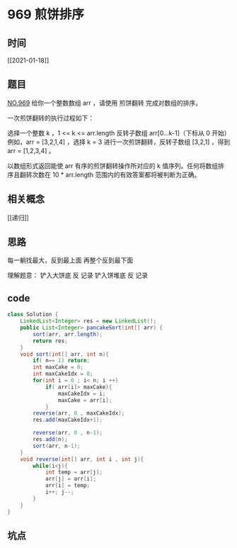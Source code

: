 # 969 煎饼排序
## 时间
[[2021-01-18]]
## 题目
[NO.969](https://leetcode-cn.com/problems/pancake-sorting/description/)
给你一个整数数组 arr ，请使用 煎饼翻转 完成对数组的排序。

一次煎饼翻转的执行过程如下：

选择一个整数 k ，1 <= k <= arr.length
反转子数组 arr[0...k-1]（下标从 0 开始）
例如，arr = [3,2,1,4] ，选择 k = 3 进行一次煎饼翻转，反转子数组 [3,2,1] ，得到 arr = [1,2,3,4] 。

以数组形式返回能使 arr 有序的煎饼翻转操作所对应的 k 值序列。任何将数组排序且翻转次数在 10 * arr.length 范围内的有效答案都将被判断为正确。
## 相关概念
[[递归]]


## 思路
每一躺找最大，反到最上面 再整个反到最下面

理解题意：
铲入大饼底 反 记录
铲入饼堆底 反 记录


## code
```java
class Solution {
    LinkedList<Integer> res = new LinkedList();
    public List<Integer> pancakeSort(int[] arr) {
        sort(arr, arr.length);
        return res;
    }
    void sort(int[] arr, int n){
        if( n== 1) return;
        int maxCake = 0;
        int maxCakeIdx = 0;
        for(int i = 0 ; i< n; i ++)
            if( arr[i]> maxCake){
                maxCakeIdx = i;
                maxCake = arr[i];
            }
        reverse(arr, 0 , maxCakeIdx);
        res.add(maxCakeIdx+1);

        reverse(arr, 0 , n-1);
        res.add(n);
        sort(arr, n-1);
    }
    void reverse(int[] arr, int i , int j){
        while(i<j){
            int temp = arr[j];
            arr[j] = arr[i];
            arr[i] = temp;
            i++; j--;
        }
    }
}

```

## 坑点
